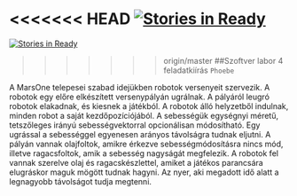 <<<<<<< HEAD
﻿[![Stories in Ready](https://badge.waffle.io/lzperx/Phoebe.png?label=ready&title=Ready)](https://waffle.io/lzperx/Phoebe)
=======
[![Stories in Ready](https://badge.waffle.io/lzperx/Phoebe.png?label=ready&title=Ready)](https://waffle.io/lzperx/Phoebe)
>>>>>>> origin/master
##Szoftver labor 4 feladatkiírás
`Phoebe`

A MarsOne telepesei szabad idejükben robotok versenyeit szervezik.
A robotok egy előre elkészített versenypályán ugrálnak. A pályáról leugró robotok elakadnak, és kiesnek a játékból.
A robotok álló helyzetből indulnak, minden robot a saját kezdőpozíciójából.
A sebességük egységnyi méretű, tetszőleges irányú sebességvektorral opcionálisan módosítható. Egy ugrással a sebességgel egyenesen arányos távolságra tudnak eljutni.
A pályán vannak olajfoltok, amikre érkezve sebességmódosításra nincs mód, illetve ragacsfoltok, amik a sebesség nagyságát megfelezik.
A robotok fel vannak szerelve olaj és ragacskészlettel, amiket a játékos parancsára elugráskor maguk mögött tudnak hagyni.
Az nyer, aki megadott idő alatt a legnagyobb távolságot tudja megtenni.
